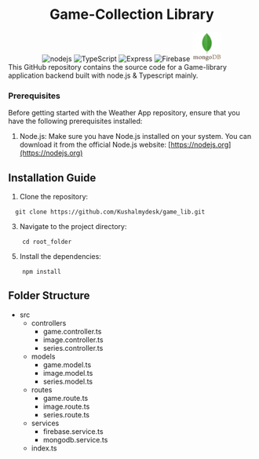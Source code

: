 <h1 align="center">Game-Collection Library</h1>

<div align="center">
<img src="https://upload.wikimedia.org/wikipedia/commons/thumb/d/d9/Node.js_logo.svg/120px-Node.js_logo.svg.png" alt="nodejs" >
<img src="https://upload.wikimedia.org/wikipedia/commons/thumb/f/f5/Typescript.svg/64px-Typescript.svg.png" alt="TypeScript" height="50" width="">
<img src="https://expressjs.com/images/express-facebook-share.png" alt="Express" height="50">
<img src="https://camo.githubusercontent.com/dd4b2422ed3bfc9da88c43d18550375c66f9584327dff7ecc19315ce50b96f07/68747470733a2f2f7777772e766563746f726c6f676f2e7a6f6e652f6c6f676f732f66697265626173652f66697265626173652d69636f6e2e737667" alt="Firebase" height="60" >
<img src="https://raw.githubusercontent.com/devicons/devicon/master/icons/mongodb/mongodb-original-wordmark.svg" alt="mongodb" height="60">
</div>
This GitHub repository contains the source code for a Game-library application backend built with node.js & Typescript mainly.

### Prerequisites

Before getting started with the Weather App repository, ensure that you have the following prerequisites installed:

1.  Node.js: Make sure you have Node.js installed on your system. You can download it from the official Node.js website: [https://nodejs.org](https://nodejs.org)

## Installation Guide

1.  Clone the repository:

```console
  git clone https://github.com/Kushalmydesk/game_lib.git
```

3.  Navigate to the project directory:

```console
    cd root_folder
```

5.  Install the dependencies:

```console
    npm install
```

## Folder Structure

- src
  - controllers
    - game.controller.ts
    - image.controller.ts
    - series.controller.ts
  - models
    - game.model.ts
    - image.model.ts
    - series.model.ts
  - routes
    - game.route.ts
    - image.route.ts
    - series.route.ts
  - services
    - firebase.service.ts
    - mongodb.service.ts
  - index.ts
